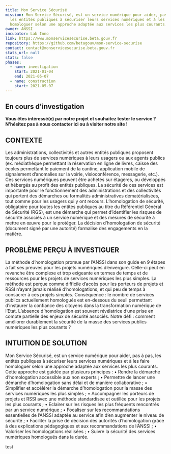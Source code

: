 ```yaml
---
title: Mon Service Sécurisé
mission: Mon Service Sécurisé, est un service numérique pour aider, pas à pas,
  les entités publiques à sécuriser leurs services numériques et à les faire
  homologuer selon une approche adaptée aux services les plus courants.
owner: ANSSI
incubator: Lab Inno
link: https://www.monservicesecurise.beta.gouv.fr
repository: https://github.com/betagouv/mon-service-securise
contact: contact@monservicesecurise.beta.gouv.fr
stats_url: null
stats: false
phases:
  - name: investigation
    start: 2021-01-04
    end: 2021-05-07
  - name: construction
    start: 2021-05-07
---
```

## En cours d'investigation

**Vous êtes intéressé(e) par notre projet et souhaitez tester le service ? N’hésitez pas à nous contacter ici ou à visiter notre site !**

## CONTEXTE

Les administrations, collectivités et autres entités publiques proposent toujours plus de services numériques à leurs usagers ou aux agents publics (ex. médiathèque permettant la réservation en ligne de livres, caisse des écoles permettant le paiement de la cantine, application mobile de signalement d’anomalies sur la voirie, visioconférence, messagerie, etc.).
Ces services numériques peuvent être achetés sur étagères, ou développés et hébergés au profit des entités publiques.
La sécurité de ces services est importante pour le fonctionnement des administrations et des collectivités qui portent des démarches ou formalités administratives dématérialisées, tout comme pour les usagers qui y ont recours.
L’homologation de sécurité, obligatoire pour toutes les entités publiques au titre du Référentiel Général de Sécurité (RGS), est une démarche qui permet d’identifier les risques de sécurité associés à un service numérique et des mesures de sécurité à mettre en œuvre pour le protéger. La décision d’homologation de sécurité (document signé par une autorité) formalise des engagements en la matière.

## PROBLÈME PERÇU À INVESTIGUER

La méthode d’homologation promue par l’ANSSI dans son guide en 9 étapes a fait ses preuves pour les projets numériques d’envergure. Celle-ci peut en revanche être complexe et trop exigeante en termes de temps et de ressources pour les projets de services numériques les plus simples. La méthode est perçue comme difficile d’accès pour les porteurs de projets et RSSI n’ayant jamais réalisé d’homologations, et qui peu de temps à consacrer à ces projets simples.
Conséquence : le nombre de services publics actuellement homologués est en-dessous du seuil permettant d’instaurer la confiance des citoyens dans la transformation numérique de l’Etat. L’absence d’homologation est souvent révélatrice d’une prise en compte partielle des enjeux de sécurité associés.
Notre défi : comment améliorer durablement la sécurité de la masse des services publics numériques les plus courants ?

## INTUITION DE SOLUTION

Mon Service Sécurisé, est un service numérique pour aider, pas à pas, les entités publiques à sécuriser leurs services numériques et à les faire homologuer selon une approche adaptée aux services les plus courants.
Cette approche est guidée par plusieurs principes :
•	Rendre la démarche d’homologation accessible aux non experts ;
•	Permettre de lancer une démarche d’homologation sans délai et de manière collaborative ;
•	Simplifier et accélérer la démarche d’homologation pour la masse des services numériques les plus simples ;
•	Accompagner les porteurs de projets et RSSI avec une méthode standardisée et outillée pour les projets les plus courants ;
•	Eclairer sur les risques les plus fréquents rencontrés par un service numérique ;
•	Focaliser sur les recommandations essentielles de l’ANSSI adaptée au service afin d’en augmenter le niveau de sécurité ;
•	Faciliter la prise de décision des autorités d’homologation grâce à des explications pédagogiques et aux recommandations de l’ANSSI ;
•	Valoriser les homologations réalisées ;
•	Suivre la sécurité des services numériques homologués dans la durée.

test